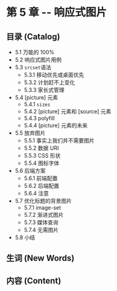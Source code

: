 # 第 5 章 -- 响应式图片

## 目录 (Catalog)
- 5.1 万能的 100%
- 5.2 响应式图片用例
- 5.3 `srcset`语法
    + 5.3.1 移动优先或桌面优先
    + 5.3.2 计划赶不上变化
    + 5.3.3 家长式管理
- 5.4 [picture] 元素
    + 5.4.1 `sizes`
    + 5.4.2 [picture] 元素和 [source] 元素
    + 5.4.3 polyfill
    + 5.4.4 [picture] 元素的未来
- 5.5 放弃图片
    + 5.5.1 事实上我们并不需要图片
    + 5.5.2 数据 URI
    + 5.5.3 CSS 形状
    + 5.5.4 图标字体
- 5.6 后端方案
    + 5.6.1 前端配置
    + 5.6.2 后端配置
    + 5.6.4 注意
- 5.7 优化标题的背景图片
    + 5.7.1 image-set
    + 5.7.2 渐进式图片
    + 5.7.3 媒体查询
    + 5.7.4 无需图片
- 5.8 小结


## 生词 (New Words)


## 内容 (Content)